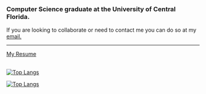 ### Computer Science graduate at the University of Central Florida.

If you are looking to collaborate or need to contact me you can do so at my <a href="mailto:adamfarrow1@gmail.com">email.</a>

---

<div><a href="https://github.com/Adamfarrow1/resume/blob/main/resume.pdf">My Resume</a></div>
<br>

[![Top Langs](https://github-readme-stats.vercel.app/api/top-langs/?username=Adamfarrow1&layout=compact&theme=github_dark#gh-dark-mode-only)](https://github.com/Adamfarrow1/github-readme-stats#gh-dark-mode-only)

[![Top Langs](https://github-readme-stats.vercel.app/api/top-langs/?username=Adamfarrow1&layout=compact&theme=default#gh-light-mode-only)](https://github.com/Adamfarrow1/github-readme-stats#gh-light-mode-only)
